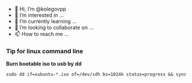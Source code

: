 - 👋 Hi, I’m @kolegovpp
- 👀 I’m interested in ...
- 🌱 I’m currently learning ...
- 💞️ I’m looking to collaborate on ...
- 📫 How to reach me ...

### Tip for linux command line
**Burn bootable iso to usb by dd**

`sudo dd if=xubuntu-*.iso of=/dev/sdh bs=1024k status=progress && sync`



<!---
kolegovpp/kolegovpp is a ✨ special ✨ repository because its `README.md` (this file) appears on your GitHub profile.
You can click the Preview link to take a look at your changes.
--->
